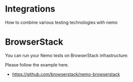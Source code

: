 # Integrations

How to combine various testing technologies with nemo

# BrowserStack

You can run your Nemo tests on BrowserStack infrastructure: 

Please follow the example here.

- https://github.com/browserstack/nemo-browserstack
